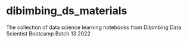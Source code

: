 # dibimbing_ds_materials
The collection of data science learning notebooks from Dibimbing Data Scientist Bootcamp Batch 13 2022
